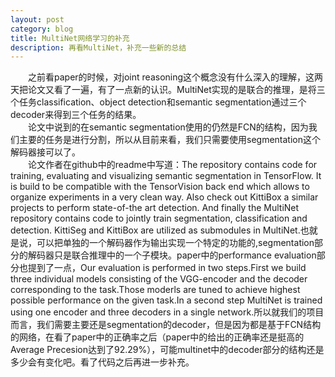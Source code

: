 ```yaml
---
layout: post
category: blog
title: MultiNet网络学习的补充
description: 再看MultiNet，补充一些新的总结
---
```


　　之前看paper的时候，对joint reasoning这个概念没有什么深入的理解，这两天把论文又看了一遍，有了一点新的认识。MultiNet实现的是联合的推理，是将三个任务classification、object detection和semantic segmentation通过三个decoder来得到三个任务的结果。<br>
　　论文中说到的在semantic segmentation使用的仍然是FCN的结构，因为我们主要的任务是进行分割，所以从目前来看，我们只需要使用segmentation这个解码器接可以了。<br>
　　论文作者在github中的readme中写道：The repository contains code for training, evaluating and visualizing semantic segmentation in TensorFlow. It is build to be compatible with the TensorVision back end which allows to organize experiments in a very clean way. Also check out KittiBox a similar projects to perform state-of-the art detection. And finally the MultiNet repository contains code to jointly train segmentation, classification and detection. KittiSeg and KittiBox are utilized as submodules in MultiNet.也就是说，可以把单独的一个解码器作为输出实现一个特定的功能的,segmentation部分的解码器只是联合推理中的一个子模块。paper中的performance evaluation部分也提到了一点，Our evaluation is performed in two steps.First we build three individual models consisting of the VGG-encoder and the decoder corresponding to the task.Those moderls are tuned to achieve highest possible performance on the given task.In a second step MultiNet is trained using one encoder and three decoders in a single network.所以就我们的项目而言，我们需要主要还是segmentation的decoder，但是因为都是基于FCN结构的网络，在看了paper中的正确率之后（paper中的给出的正确率还是挺高的Average Precesion达到了92.29%），可能multinet中的decoder部分的结构还是多少会有变化吧。看了代码之后再进一步补充。